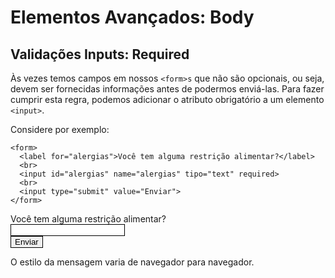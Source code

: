 # Elementos Avançados: Body

## Validações Inputs: Required

<style>
.button {
  border: 1px solid black;
  
  transition-duration: 0.1s;
}
.button:hover {
  background-color: #A6F4FF; 
  border: 1px solid #26A0DA;
}
.border {
  border: 1px solid black
}
</style>

Às vezes temos campos em nossos `<form>s` que não são opcionais, ou seja, devem ser fornecidas informações antes de podermos enviá-las. Para fazer cumprir esta regra, podemos adicionar o atributo obrigatório a um elemento `<input>`.

Considere por exemplo:

```
<form>
  <label for="alergias">Você tem alguma restrição alimentar?</label>
  <br>
  <input id="alergias" name="alergias" tipo="text" required>
  <br>
  <input type="submit" value="Enviar">
</form>
```

<form>
  <label for="alergias">Você tem alguma restrição alimentar?</label>
  <br>
  <input class="border" id="alergias" name="alergias" tipo="text" required>
  <br>
  <input class="button" type="submit" value="Enviar">
</form>

O estilo da mensagem varia de navegador para navegador.
